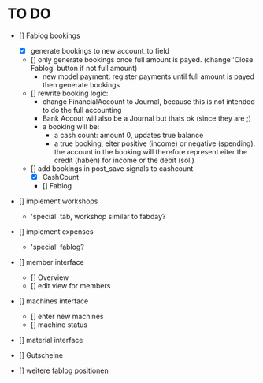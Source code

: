 # TO DO

- [] Fablog bookings
  - [x] generate bookings to new account_to field
  - [] only generate bookings once full amount is payed. (change 'Close Fablog' button if not full amount)
    - new model payment: register payments until full amount is payed then generate bookings
  - [] rewrite booking logic:
      - change FinancialAccount to Journal, because this is not intended to do the full accounting
      - Bank Accout will also be a Journal but thats ok (since they are ;)
      - a booking will be:
        - a cash count: amount 0, updates true balance
        - a true booking, eiter positive (income) or negative (spending). the account in the booking will therefore represent eiter the credit (haben) for income or the debit (soll)
  - [] add bookings in post_save signals to cashcount
    - [x] CashCount
    - [] Fablog

- [] implement workshops
  - 'special' tab, workshop similar to fabday?

- [] implement expenses
  - 'special' fablog?

- [] member interface
  - [] Overview
  - [] edit view for members

- [] machines interface
  - [] enter new machines
  - [] machine status

- [] material interface

- [] Gutscheine

- [] weitere fablog positionen

